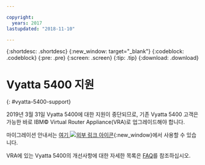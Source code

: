```yaml
---

copyright:
  years: 2017
lastupdated: "2018-11-10"

---
```


{:shortdesc: .shortdesc}
{:new_window: target="_blank"}
{:codeblock: .codeblock}
{:pre: .pre}
{:screen: .screen}
{:tip: .tip}
{:download: .download}

# Vyatta 5400 지원
{: #vyatta-5400-support}

2019년 3월 31일 Vyatta 5400에 대한 지원이 중단되므로, 기존 Vyatta 5400 고객은 가능한 바로 IBM© Virtual Router Appliance(VRA)로 업그레이드해야 합니다. 

마이그레이션 안내서는 [여기 ![외부 링크 아이콘](../../icons/launch-glyph.svg "외부 링크 아이콘")](http://wpc.c320.edgecastcdn.net/00C320/Vyatta%205400%20to%20Virtual%20Router%20Appliance%20Upgrade%20Options.pdf){:new_window}에서 사용할 수 있습니다.

VRA에 있는 Vyatta 5400의 개선사항에 대한 자세한 목록은 [FAQ](/docs/infrastructure/virtual-router-appliance?topic=virtual-router-appliance-faqs-for-ibm-virtual-router-appliance#what-improvements-does-the-virtual-router-appliance-vyatta-5600-have-over-the-vyatta-5400-)를 참조하십시오. 
